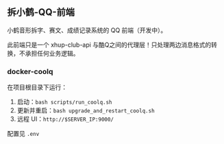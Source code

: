 ## 拆小鹤-QQ-前端

小鹤音形拆字、赛文、成绩记录系统的 QQ 前端（开发中）。

此前端只是一个 xhup-club-api 与酷Q之间的代理层！只处理两边消息格式的转换，不承担任何业务逻辑。


### docker-coolq

在项目根目录下运行：

1. 启动：`bash scripts/run_coolq.sh`
1. 更新并重启：`bash upgrade_and_restart_coolq.sh`
1. 远程 UI：`http://$SERVER_IP:9000/`

配置见 `.env`

